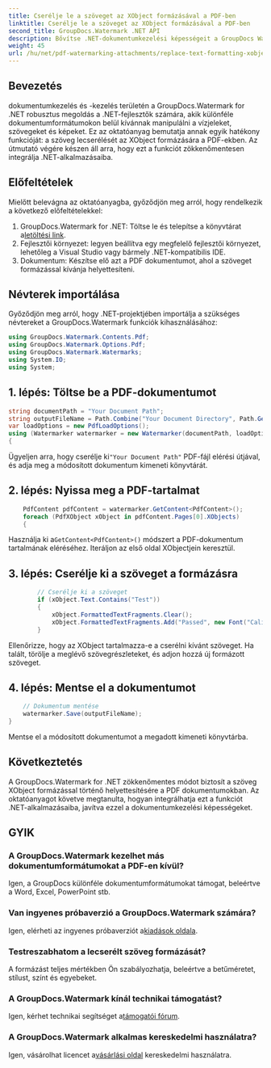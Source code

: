 ```yaml
---
title: Cserélje le a szöveget az XObject formázásával a PDF-ben
linktitle: Cserélje le a szöveget az XObject formázásával a PDF-ben
second_title: GroupDocs.Watermark .NET API
description: Bővítse .NET-dokumentumkezelési képességeit a GroupDocs Watermark for .NET segítségével. Tanulja meg, hogyan lehet könnyedén szöveget formázással helyettesíteni a PDF-fájlokban.
weight: 45
url: /hu/net/pdf-watermarking-attachments/replace-text-formatting-xobject-pdf/
---
```

## Bevezetés
dokumentumkezelés és -kezelés területén a GroupDocs.Watermark for .NET robusztus megoldás a .NET-fejlesztők számára, akik különféle dokumentumformátumokon belül kívánnak manipulálni a vízjeleket, szövegeket és képeket. Ez az oktatóanyag bemutatja annak egyik hatékony funkcióját: a szöveg lecserélését az XObject formázására a PDF-ekben. Az útmutató végére készen áll arra, hogy ezt a funkciót zökkenőmentesen integrálja .NET-alkalmazásaiba.
## Előfeltételek
Mielőtt belevágna az oktatóanyagba, győződjön meg arról, hogy rendelkezik a következő előfeltételekkel:
1.  GroupDocs.Watermark for .NET: Töltse le és telepítse a könyvtárat a[letöltési link](https://releases.groupdocs.com/Watermark/net/).
2. Fejlesztői környezet: legyen beállítva egy megfelelő fejlesztői környezet, lehetőleg a Visual Studio vagy bármely .NET-kompatibilis IDE.
3. Dokumentum: Készítse elő azt a PDF dokumentumot, ahol a szöveget formázással kívánja helyettesíteni.

## Névterek importálása
Győződjön meg arról, hogy .NET-projektjében importálja a szükséges névtereket a GroupDocs.Watermark funkciók kihasználásához:
```csharp
using GroupDocs.Watermark.Contents.Pdf;
using GroupDocs.Watermark.Options.Pdf;
using GroupDocs.Watermark.Watermarks;
using System.IO;
using System;
```
## 1. lépés: Töltse be a PDF-dokumentumot
```csharp
string documentPath = "Your Document Path";
string outputFileName = Path.Combine("Your Document Directory", Path.GetFileName(documentPath));
var loadOptions = new PdfLoadOptions();
using (Watermarker watermarker = new Watermarker(documentPath, loadOptions))
{
```
 Ügyeljen arra, hogy cserélje ki`"Your Document Path"` PDF-fájl elérési útjával, és adja meg a módosított dokumentum kimeneti könyvtárát.
## 2. lépés: Nyissa meg a PDF-tartalmat
```csharp
    PdfContent pdfContent = watermarker.GetContent<PdfContent>();
    foreach (PdfXObject xObject in pdfContent.Pages[0].XObjects)
    {
```
 Használja ki a`GetContent<PdfContent>()` módszert a PDF-dokumentum tartalmának eléréséhez. Iteráljon az első oldal XObjectjein keresztül.
## 3. lépés: Cserélje ki a szöveget a formázásra
```csharp
        // Cserélje ki a szöveget
        if (xObject.Text.Contains("Test"))
        {
            xObject.FormattedTextFragments.Clear();
            xObject.FormattedTextFragments.Add("Passed", new Font("Calibri", 19, FontStyle.Bold), Color.Red, Color.Aqua);
        }
```
Ellenőrizze, hogy az XObject tartalmazza-e a cserélni kívánt szöveget. Ha talált, törölje a meglévő szövegrészleteket, és adjon hozzá új formázott szöveget.
## 4. lépés: Mentse el a dokumentumot
```csharp
    // Dokumentum mentése
    watermarker.Save(outputFileName);
}
```
Mentse el a módosított dokumentumot a megadott kimeneti könyvtárba.

## Következtetés
A GroupDocs.Watermark for .NET zökkenőmentes módot biztosít a szöveg XObject formázással történő helyettesítésére a PDF dokumentumokban. Az oktatóanyagot követve megtanulta, hogyan integrálhatja ezt a funkciót .NET-alkalmazásaiba, javítva ezzel a dokumentumkezelési képességeket.
## GYIK
### A GroupDocs.Watermark kezelhet más dokumentumformátumokat a PDF-en kívül?
Igen, a GroupDocs különféle dokumentumformátumokat támogat, beleértve a Word, Excel, PowerPoint stb.
### Van ingyenes próbaverzió a GroupDocs.Watermark számára?
 Igen, elérheti az ingyenes próbaverziót a[kiadások oldala](https://releases.groupdocs.com/).
### Testreszabhatom a lecserélt szöveg formázását?
A formázást teljes mértékben Ön szabályozhatja, beleértve a betűméretet, stílust, színt és egyebeket.
### A GroupDocs.Watermark kínál technikai támogatást?
 Igen, kérhet technikai segítséget a[támogatói fórum](https://forum.groupdocs.com/c/watermark/19).
### A GroupDocs.Watermark alkalmas kereskedelmi használatra?
 Igen, vásárolhat licencet a[vásárlási oldal](https://purchase.groupdocs.com/buy) kereskedelmi használatra.